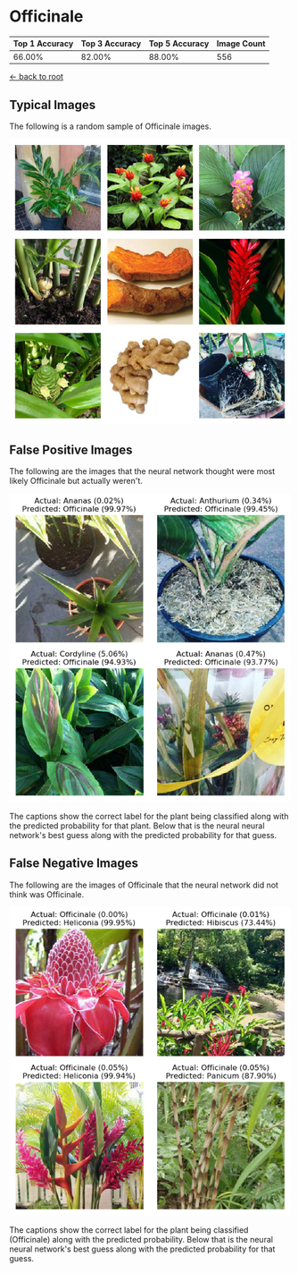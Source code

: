 
# Officinale

| Top 1 Accuracy | Top 3 Accuracy | Top 5 Accuracy | Image Count | 
| --- | --- | --- | --- |
| 66.00% | 82.00% | 88.00% | 556 | 

[← back to root](https://github.com/HACC2018/ohia.ai#results)

## Typical Images
The following is a random sample of Officinale images.
<p align="center"> <img src="../../../figures/typical/Officinale.png?raw=true"> </p>

## False Positive Images
The following are the images that the neural network thought were most likely Officinale but actually weren't.  
<p align="center"> <img src="../../../figures/false_positives/Officinale.png?raw=true"> </p>
The captions show the correct label for the plant being classified along with the predicted probability for that plant.  Below that is the neural neural network's best guess along with the predicted probability for that guess.

## False Negative Images
The following are the images of Officinale that the neural network did not think was Officinale.  
<p align="center"> <img src="../../../figures/false_negatives/Officinale.png?raw=true"> </p>
The captions show the correct label for the plant being classified (Officinale) along with the predicted probability.  Below that is the neural neural network's best guess along with the predicted probability for that guess.
